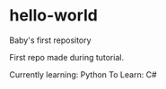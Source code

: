 # hello-world
Baby's first repository 

First repo made during tutorial. 

Currently learning: Python
To Learn: C#
